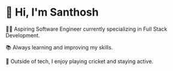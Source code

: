 # 👋 Hi, I'm Santhosh

🧑‍💻 Aspiring Software Engineer currently specializing in Full Stack Development. 

📚 Always learning and improving my skills.

🏏 Outside of tech, I enjoy playing cricket and staying active.



